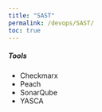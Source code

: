 ```yaml
---
title: "SAST"
permalink: /devops/SAST/
toc: true
---
```



##### Tools
- Checkmarx
- Peach
- SonarQube
- YASCA
